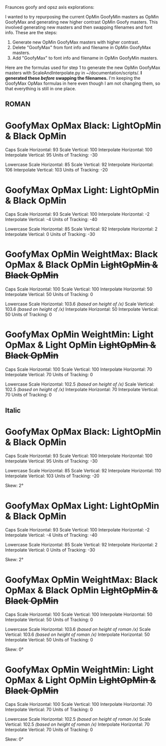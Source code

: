Fraunces goofy and opsz axis explorations:

I wanted to try repurposing the current OpMin GoofyMin masters as OpMin GoofyMax and generating new higher contrast OpMin Goofy masters. This involved generating new masters and then swapping filenames and font info. These are the steps:

1. Generate new OpMin GoofyMax masters with higher contrast.
2. Delete "GoofyMax" from font info and filename in OpMin GoofyMax masters.
3. Add "GoofyMax" to font info and filename in OpMin GoofyMin masters.

Here are the formulas used for step 1 to generate the new OpMin GoofyMax masters with ScaleAndInterpolate.py in ~/documentation/scripts/. **I generated these _before_ swapping the filenames.** I'm keeping the GoofyMax OpMax formulas in here even though I am not changing them, so that everything is still in one place.

## ROMAN ##

# GoofyMax OpMax Black: LightOpMin & Black OpMin

Caps
Scale Horizontal: 93
Scale Vertical: 100
Interpolate Horizontal: 100
Interpolate Vertical: 95
Units of Tracking: -30

Lowercase
Scale Horizontal: 85
Scale Vertical: 92
Interpolate Horizontal: 106
Interpolate Vertical: 103
Units of Tracking: -20

# GoofyMax OpMax Light: LightOpMin & Black OpMin

Caps
Scale Horizontal: 93
Scale Vertical: 100
Interpolate Horizontal: -2
Interpolate Vertical: -4
Units of Tracking: -40

Lowercase
Scale Horizontal: 85
Scale Vertical: 92
Interpolate Horizontal: 2
Interpolate Vertical: 0
Units of Tracking: -30

# GoofyMax OpMin WeightMax: Black OpMax & Black OpMin ~~LightOpMin & Black OpMin~~

Caps
Scale Horizontal: 100
Scale Vertical: 100
Interpolate Horizontal: 50
Interpolate Vertical: 50
Units of Tracking: 0

Lowercase
Scale Horizontal: 103.6 _(based on height of /x)_
Scale Vertical: 103.6 _(based on height of /x)_
Interpolate Horizontal: 50
Interpolate Vertical: 50
Units of Tracking: 0

# GoofyMax OpMin WeightMin: Light OpMax & Light OpMin ~~LightOpMin & Black OpMin~~

Caps
Scale Horizontal: 100
Scale Vertical: 100
Interpolate Horizontal: 70
Interpolate Vertical: 70
Units of Tracking: 0

Lowercase
Scale Horizontal: 102.5 _(based on height of /x)_
Scale Vertical: 102.5 _(based on height of /x)_
Interpolate Horizontal: 70
Interpolate Vertical: 70
Units of Tracking: 0


## Italic ##

# GoofyMax OpMax Black: LightOpMin & Black OpMin

Caps
Scale Horizontal: 93
Scale Vertical: 100
Interpolate Horizontal: 100
Interpolate Vertical: 95
Units of Tracking: -30

Lowercase
Scale Horizontal: 85
Scale Vertical: 92
Interpolate Horizontal: 110
Interpolate Vertical: 103
Units of Tracking: -20

Skew: 2°

# GoofyMax OpMax Light: LightOpMin & Black OpMin

Caps
Scale Horizontal: 93
Scale Vertical: 100
Interpolate Horizontal: -2
Interpolate Vertical: -4
Units of Tracking: -40

Lowercase
Scale Horizontal: 85
Scale Vertical: 92
Interpolate Horizontal: 2
Interpolate Vertical: 0
Units of Tracking: -30

Skew: 2°

# GoofyMax OpMin WeightMax: Black OpMax & Black OpMin ~~LightOpMin & Black OpMin~~

Caps
Scale Horizontal: 100
Scale Vertical: 100
Interpolate Horizontal: 50
Interpolate Vertical: 50
Units of Tracking: 0

Lowercase
Scale Horizontal: 103.6 _(based on height of roman /x)_
Scale Vertical: 103.6 _(based on height of roman /x)_
Interpolate Horizontal: 50
Interpolate Vertical: 50
Units of Tracking: 0

Skew: 0°

# GoofyMax OpMin WeightMin: Light OpMax & Light OpMin ~~LightOpMin & Black OpMin~~

Caps
Scale Horizontal: 100
Scale Vertical: 100
Interpolate Horizontal: 70
Interpolate Vertical: 70
Units of Tracking: 0

Lowercase
Scale Horizontal: 102.5 _(based on height of roman /x)_
Scale Vertical: 102.5 _(based on height of roman /x)_
Interpolate Horizontal: 70
Interpolate Vertical: 70
Units of Tracking: 0

Skew: 0°
